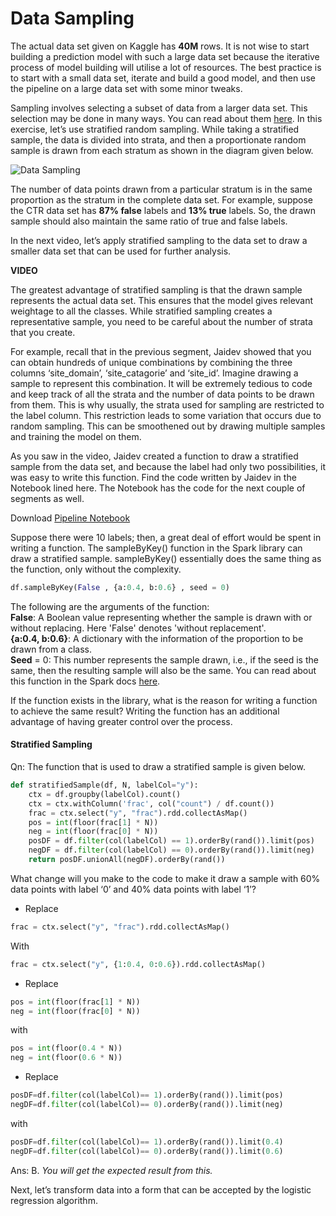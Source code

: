 # Data Sampling

The actual data set given on Kaggle has **40M** rows. It is not wise to start building a prediction model with such a large data set because the iterative process of model building will utilise a lot of resources. The best practice is to start with a small data set, iterate and build a good model, and then use the pipeline on a large data set with some minor tweaks. 

Sampling involves selecting a subset of data from a larger data set. This selection may be done in many ways. You can read about them [here](https://machinelearningmastery.com/statistical-sampling-and-resampling/). In this exercise, let’s use stratified random sampling. While taking a stratified sample, the data is divided into strata, and then a proportionate random sample is drawn from each stratum as shown in the diagram given below.

![Data Sampling](https://i.ibb.co/dmsd1N4/Data-Sampling.png)

The number of data points drawn from a particular stratum is in the same proportion as the stratum in the complete data set. For example, suppose the CTR data set has **87% false** labels and **13% true** labels. So, the drawn sample should also maintain the same ratio of true and false labels. 

In the next video, let’s apply stratified sampling to the data set to draw a smaller data set that can be used for further analysis.

**VIDEO**

The greatest advantage of stratified sampling is that the drawn sample represents the actual data set. This ensures that the model gives relevant weightage to all the classes. While stratified sampling creates a representative sample, you need to be careful about the number of strata that you create.

For example, recall that in the previous segment, Jaidev showed that you can obtain hundreds of unique combinations by combining the three columns ‘site_domain’, ‘site_catagorie’ and ‘site_id’. Imagine drawing a sample to represent this combination. It will be extremely tedious to code and keep track of all the strata and the number of data points to be drawn from them. This is why usually, the strata used for sampling are restricted to the label column. This restriction leads to some variation that occurs due to random sampling. This can be smoothened out by drawing multiple samples and training the model on them. 

  
As you saw in the video, Jaidev created a function to draw a stratified sample from the data set, and because the label had only two possibilities, it was easy to write this function. Find the code written by Jaidev in the Notebook lined here. The Notebook has the code for the next couple of segments as well. 

Download [Pipeline Notebook](CTR_02_Pipeline.ipynb)

Suppose there were 10 labels; then, a great deal of effort would be spent in writing a function. The sampleByKey() function in the Spark library can draw a stratified sample. sampleByKey() essentially does the same thing as the function, only without the complexity.

```python
df.sampleByKey(False , {a:0.4, b:0.6} , seed = 0)
```

The following are the arguments of the function:   
**False**: A Boolean value representing whether the sample is drawn with or without replacing. Here 'False' denotes 'without replacement'.  
**{a:0.4, b:0.6}**: A dictionary with the information of the proportion to be drawn from a class.  
**Seed** = 0: This number represents the sample drawn, i.e., if the seed is the same, then the resulting sample will also be the same. You can read about this function in the Spark docs [here](https://spark.apache.org/docs/2.4.5/api/python/pyspark.html#pyspark.RDD.sampleByKey).

If the function exists in the library, what is the reason for writing a function to achieve the same result? Writing the function has an additional advantage of having greater control over the process. 

#### Stratified Sampling

Qn: The function that is used to draw a stratified sample is given below. 

```python
def stratifiedSample(df, N, labelCol="y"):
    ctx = df.groupby(labelCol).count()
    ctx = ctx.withColumn('frac', col("count") / df.count())
    frac = ctx.select("y", "frac").rdd.collectAsMap()
    pos = int(floor(frac[1] * N))
    neg = int(floor(frac[0] * N))
    posDF = df.filter(col(labelCol) == 1).orderBy(rand()).limit(pos)
    negDF = df.filter(col(labelCol) == 0).orderBy(rand()).limit(neg)
    return posDF.unionAll(negDF).orderBy(rand())
```

What change will you make to the code to make it draw a sample with 60% data points with label ‘0’ and 40% data points with label ‘1’?

- Replace 

```python
frac = ctx.select("y", "frac").rdd.collectAsMap()
```

With

```python
frac = ctx.select("y", {1:0.4, 0:0.6}).rdd.collectAsMap()
```

- Replace

```python
pos = int(floor(frac[1] * N))
neg = int(floor(frac[0] * N))
```

with

```python
pos = int(floor(0.4 * N))
neg = int(floor(0.6 * N))
```

- Replace

```python
posDF=df.filter(col(labelCol)== 1).orderBy(rand()).limit(pos)
negDF=df.filter(col(labelCol)== 0).orderBy(rand()).limit(neg)
```

with

```python
posDF=df.filter(col(labelCol)== 1).orderBy(rand()).limit(0.4)
negDF=df.filter(col(labelCol)== 0).orderBy(rand()).limit(0.6)
```

Ans: B. *You will get the expected result from this.*

Next, let’s transform data into a form that can be accepted by the logistic regression algorithm.